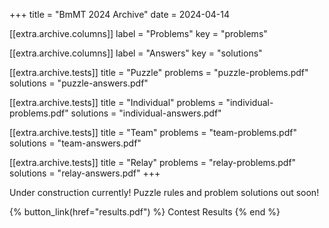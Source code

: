 +++
title = "BmMT 2024 Archive"
date = 2024-04-14

[[extra.archive.columns]]
label = "Problems"
key = "problems"

[[extra.archive.columns]]
label = "Answers"
key = "solutions"

[[extra.archive.tests]]
title = "Puzzle"
problems = "puzzle-problems.pdf"
solutions = "puzzle-answers.pdf"

[[extra.archive.tests]]
title = "Individual"
problems = "individual-problems.pdf"
solutions = "individual-answers.pdf"

[[extra.archive.tests]]
title = "Team"
problems = "team-problems.pdf"
solutions = "team-answers.pdf"

[[extra.archive.tests]]
title = "Relay"
problems = "relay-problems.pdf"
solutions = "relay-answers.pdf"
+++

Under construction currently! Puzzle rules and problem solutions out soon!

{% button_link(href="results.pdf") %} Contest Results {% end %}
